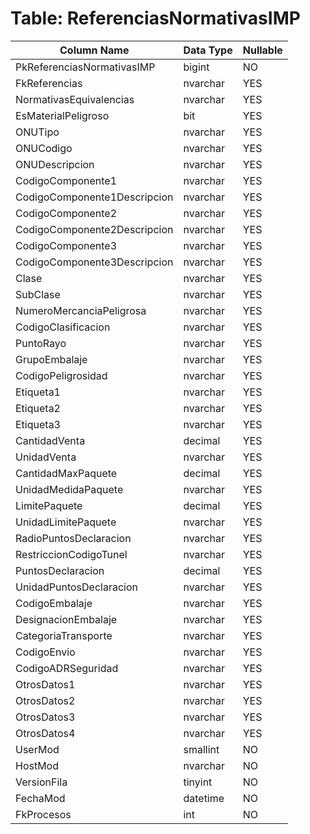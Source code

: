 # Table: ReferenciasNormativasIMP

| Column Name | Data Type | Nullable |
|-------------|-----------|----------|
| PkReferenciasNormativasIMP | bigint | NO |
| FkReferencias | nvarchar | YES |
| NormativasEquivalencias | nvarchar | YES |
| EsMaterialPeligroso | bit | YES |
| ONUTipo | nvarchar | YES |
| ONUCodigo | nvarchar | YES |
| ONUDescripcion | nvarchar | YES |
| CodigoComponente1 | nvarchar | YES |
| CodigoComponente1Descripcion | nvarchar | YES |
| CodigoComponente2 | nvarchar | YES |
| CodigoComponente2Descripcion | nvarchar | YES |
| CodigoComponente3 | nvarchar | YES |
| CodigoComponente3Descripcion | nvarchar | YES |
| Clase | nvarchar | YES |
| SubClase | nvarchar | YES |
| NumeroMercanciaPeligrosa | nvarchar | YES |
| CodigoClasificacion | nvarchar | YES |
| PuntoRayo | nvarchar | YES |
| GrupoEmbalaje | nvarchar | YES |
| CodigoPeligrosidad | nvarchar | YES |
| Etiqueta1 | nvarchar | YES |
| Etiqueta2 | nvarchar | YES |
| Etiqueta3 | nvarchar | YES |
| CantidadVenta | decimal | YES |
| UnidadVenta | nvarchar | YES |
| CantidadMaxPaquete | decimal | YES |
| UnidadMedidaPaquete | nvarchar | YES |
| LimitePaquete | decimal | YES |
| UnidadLimitePaquete | nvarchar | YES |
| RadioPuntosDeclaracion | nvarchar | YES |
| RestriccionCodigoTunel | nvarchar | YES |
| PuntosDeclaracion | decimal | YES |
| UnidadPuntosDeclaracion | nvarchar | YES |
| CodigoEmbalaje | nvarchar | YES |
| DesignacionEmbalaje | nvarchar | YES |
| CategoriaTransporte | nvarchar | YES |
| CodigoEnvio | nvarchar | YES |
| CodigoADRSeguridad | nvarchar | YES |
| OtrosDatos1 | nvarchar | YES |
| OtrosDatos2 | nvarchar | YES |
| OtrosDatos3 | nvarchar | YES |
| OtrosDatos4 | nvarchar | YES |
| UserMod | smallint | NO |
| HostMod | nvarchar | NO |
| VersionFila | tinyint | NO |
| FechaMod | datetime | NO |
| FkProcesos | int | NO |
